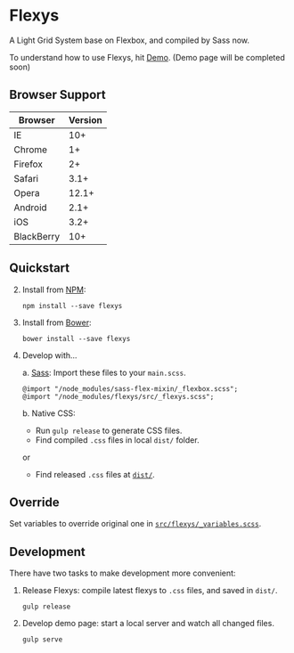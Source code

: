 # Flexys
A Light Grid System base on Flexbox, and compiled by Sass now.

To understand how to use Flexys, hit [Demo](http://jaychsu.github.io/flexys/). (Demo page will be completed soon)

## Browser Support

|  Browser    | Version |
| ----------- | ------- |
|  IE         |    10+  |
|  Chrome     |     1+  |
|  Firefox    |     2+  |
|  Safari     |   3.1+  |
|  Opera      |  12.1+  |
|  Android    |   2.1+  |
|  iOS        |   3.2+  |
|  BlackBerry |    10+  |

## Quickstart

2. Install from [NPM](https://www.npmjs.com/package/flexys):

    ```
    npm install --save flexys
    ```

2. Install from [Bower](https://libraries.io/bower/flexys):

    ```
    bower install --save flexys
    ```

3. Develop with...

    a. [Sass](http://sass-lang.com/): Import these files to your `main.scss`.

    ```
    @import "/node_modules/sass-flex-mixin/_flexbox.scss";
    @import "/node_modules/flexys/src/_flexys.scss";
    ```

    b. Native CSS:

    - Run `gulp release` to generate CSS files.
    - Find compiled `.css` files in local `dist/` folder.

    or

    - Find released `.css` files at [`dist/`](https://github.com/jaychsu/flexys/tree/master/dist).

## Override
Set variables to override original one in [`src/flexys/_variables.scss`](https://github.com/jaychsu/flexys/blob/master/src/flexys/_variables.scss).

## Development
There have two tasks to make development more convenient:

1. Release Flexys: compile latest flexys to `.css` files, and saved in `dist/`.

    ```
    gulp release
    ```

2. Develop demo page: start a local server and watch all changed files.

    ```
    gulp serve
    ```
